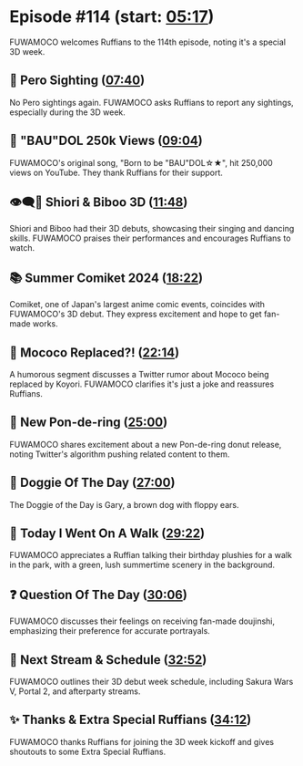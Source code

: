 # Episode #114 (start: [05:17](https://youtu.be/fCp204vSBUw?t=05m17s))

FUWAMOCO welcomes Ruffians to the 114th episode, noting it's a special 3D week.

## 👀 Pero Sighting ([07:40](https://youtu.be/fCp204vSBUw?t=07m40s))

No Pero sightings again. FUWAMOCO asks Ruffians to report any sightings, especially during the 3D week.

## 🎤 "BAU"DOL 250k Views ([09:04](https://youtu.be/fCp204vSBUw?t=09m04s))

FUWAMOCO's original song, "Born to be "BAU"DOL☆★", hit 250,000 views on YouTube. They thank Ruffians for their support.

## 👁‍🗨🗿 Shiori & Biboo 3D ([11:48](https://youtu.be/fCp204vSBUw?t=11m48s))

Shiori and Biboo had their 3D debuts, showcasing their singing and dancing skills. FUWAMOCO praises their performances and encourages Ruffians to watch.

## 📚 Summer Comiket 2024 ([18:22](https://youtu.be/fCp204vSBUw?t=18m22s))

Comiket, one of Japan's largest anime comic events, coincides with FUWAMOCO's 3D debut. They express excitement and hope to get fan-made works.

## 🔄 Mococo Replaced?! ([22:14](https://youtu.be/fCp204vSBUw?t=22m14s))

A humorous segment discusses a Twitter rumor about Mococo being replaced by Koyori. FUWAMOCO clarifies it's just a joke and reassures Ruffians.

## 🍩 New Pon-de-ring ([25:00](https://youtu.be/fCp204vSBUw?t=25m00s))

FUWAMOCO shares excitement about a new Pon-de-ring donut release, noting Twitter's algorithm pushing related content to them.

## 🐶 Doggie Of The Day ([27:00](https://youtu.be/fCp204vSBUw?t=27m00s))

The Doggie of the Day is Gary, a brown dog with floppy ears.

## 🚶 Today I Went On A Walk ([29:22](https://youtu.be/fCp204vSBUw?t=29m22s))

FUWAMOCO appreciates a Ruffian talking their birthday plushies for a walk in the park, with a green, lush summertime scenery in the background.

## ❓ Question Of The Day ([30:06](https://youtu.be/fCp204vSBUw?t=30m06s))

FUWAMOCO discusses their feelings on receiving fan-made doujinshi, emphasizing their preference for accurate portrayals.

## 📅 Next Stream & Schedule ([32:52](https://youtu.be/fCp204vSBUw?t=32m52s))

FUWAMOCO outlines their 3D debut week schedule, including Sakura Wars V, Portal 2, and afterparty streams.

## ✨ Thanks & Extra Special Ruffians ([34:12](https://youtu.be/fCp204vSBUw?t=34m12s))

FUWAMOCO thanks Ruffians for joining the 3D week kickoff and gives shoutouts to some Extra Special Ruffians.
